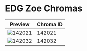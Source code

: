# EDG Zoe Chromas

| Preview | Chroma ID |
|---------|-----------|
| ![142021](https://raw.communitydragon.org/latest/plugins/rcp-be-lol-game-data/global/default/v1/champion-chroma-images/142/142021.png) | 142021 |
| ![142032](https://raw.communitydragon.org/latest/plugins/rcp-be-lol-game-data/global/default/v1/champion-chroma-images/142/142032.png) | 142032 |